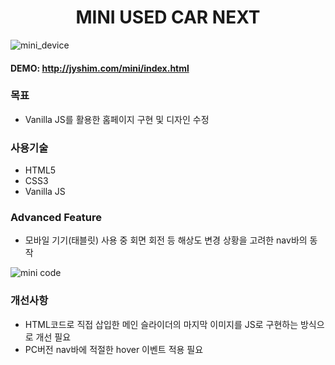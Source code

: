 <h1 align=center>MINI USED CAR NEXT</h1>

![mini_device](https://user-images.githubusercontent.com/109962999/184841219-59930961-0e9d-4f10-9911-bce75266bb58.png)

#### DEMO: http://jyshim.com/mini/index.html


### 목표
* Vanilla JS를 활용한 홈페이지 구현 및 디자인 수정

### 사용기술
* HTML5
* CSS3
* Vanilla JS

### Advanced Feature
* 모바일 기기(태블릿) 사용 중 회면 회전 등 해상도 변경 상황을 고려한 nav바의 동작

![mini code](https://user-images.githubusercontent.com/109962999/184843056-a04209c4-1c0c-4a1a-83be-152c7916dc64.png)

### 개선사항
* HTML코드로 직접 삽입한 메인 슬라이더의 마지막 이미지를 JS로 구현하는 방식으로 개선 필요
* PC버전 nav바에 적절한 hover 이벤트 적용 필요
